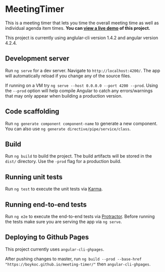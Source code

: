 # MeetingTimer

This is a meeting timer that lets you time the overall meeting time as well as individual agenda item times. **You can [view a live demo](https://boykoc.github.io/meeting-timer/) of this project.**

This project is currently using anglular-cli version 1.4.2 and angular version 4.2.4.

## Development server

Run `ng serve` for a dev server. Navigate to `http://localhost:4200/`. The app will automatically reload if you change any of the source files.

If running on a VM try `ng serve --host 0.0.0.0 --port 4200 --prod`. Using the `--prod` option will help compile Angular to catch any errors/warnings that may only appear when building a production version.

## Code scaffolding

Run `ng generate component component-name` to generate a new component. You can also use `ng generate directive/pipe/service/class`.

## Build

Run `ng build` to build the project. The build artifacts will be stored in the `dist/` directory. Use the `-prod` flag for a production build.

## Running unit tests

Run `ng test` to execute the unit tests via [Karma](https://karma-runner.github.io).

## Running end-to-end tests

Run `ng e2e` to execute the end-to-end tests via [Protractor](http://www.protractortest.org/).
Before running the tests make sure you are serving the app via `ng serve`.

## Deploying to Github Pages

This project currently uses `angular-cli-ghpages`.

After pushing changes to master, run `ng build --prod --base-href "https://boykoc.github.io/meeting-timer/"` then `angular-cli-ghpages`.
